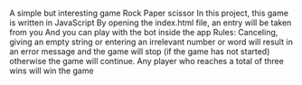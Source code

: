 A simple but interesting game
Rock
Paper
scissor
In this project, this game is written in JavaScript
By opening the index.html file, an entry will be taken from you
And you can play with the bot inside the app
Rules:
Canceling, giving an empty string or entering an irrelevant number or word will result in an error message and the game will stop (if the game has not started) otherwise the game will continue.
Any player who reaches a total of three wins will win the game